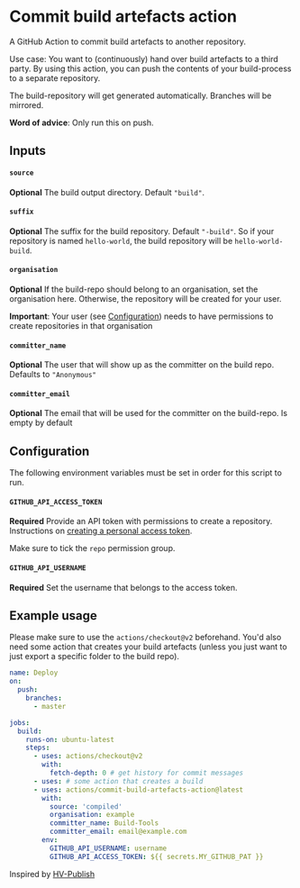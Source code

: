 # Commit build artefacts action

A GitHub Action to commit build artefacts to another repository.

Use case: You want to (continuously) hand over build artefacts to a third party. 
By using this action, you can push the contents of your build-process to a separate repository.

The build-repository will get generated automatically. Branches will be mirrored.

**Word of advice**: Only run this on push.

## Inputs

#### `source`

**Optional** The build output directory. Default `"build"`.

#### `suffix`

**Optional** The suffix for the build repository. Default `"-build"`. 
So if your repository is named `hello-world`, the build repository will be
`hello-world-build`. 

#### `organisation`

**Optional** If the build-repo should belong to an organisation, set the
organisation here. Otherwise, the repository will be created for your user.

**Important**: Your user (see [Configuration](#Configuration)) needs to have permissions to create repositories in that organisation

#### `committer_name`

**Optional** The user that will show up as the committer on the build repo.
Defaults to `"Anonymous"`

#### `committer_email`

**Optional** The email that will be used for the committer on the build-repo.
Is empty by default

## Configuration

The following environment variables must be set in order for this
script to run.

#### `GITHUB_API_ACCESS_TOKEN`

**Required** Provide an API token with permissions to create a repository.
Instructions on [creating a personal access token](https://docs.github.com/en/free-pro-team@latest/github/authenticating-to-github/creating-a-personal-access-token).

Make sure to tick the `repo` permission group.

#### `GITHUB_API_USERNAME`

**Required** Set the username that belongs to the access token.

## Example usage

Please make sure to use the `actions/checkout@v2` beforehand.
You'd also need some action that creates your build artefacts 
(unless you just want to just export a specific folder to the build repo).

```yaml
name: Deploy
on:
  push:
    branches:
      - master

jobs:
  build:
    runs-on: ubuntu-latest
    steps:
      - uses: actions/checkout@v2
        with:
          fetch-depth: 0 # get history for commit messages
      - uses: # some action that creates a build
      - uses: actions/commit-build-artefacts-action@latest
        with:
          source: 'compiled'
          organisation: example
          committer_name: Build-Tools
          committer_email: email@example.com
        env:
          GITHUB_API_USERNAME: username
          GITHUB_API_ACCESS_TOKEN: ${{ secrets.MY_GITHUB_PAT }}
```

Inspired by [HV-Publish](https://bitbucket.org/hinderlingvolkart/hv-publish/src/master/)
